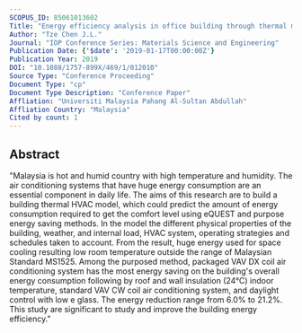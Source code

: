 ```yaml
---
SCOPUS_ID: 85061013602
Title: "Energy efficiency analysis in office building through thermal modelling"
Author: "Tze Chen J.L."
Journal: "IOP Conference Series: Materials Science and Engineering"
Publication Date: {'$date': '2019-01-17T00:00:00Z'}
Publication Year: 2019
DOI: "10.1088/1757-899X/469/1/012010"
Source Type: "Conference Proceeding"
Document Type: "cp"
Document Type Description: "Conference Paper"
Affliation: "Universiti Malaysia Pahang Al-Sultan Abdullah"
Affliation Country: "Malaysia"
Cited by count: 1
---
```


## Abstract
"Malaysia is hot and humid country with high temperature and humidity. The air conditioning systems that have huge energy consumption are an essential component in daily life. The aims of this research are to build a building thermal HVAC model, which could predict the amount of energy consumption required to get the comfort level using eQUEST and purpose energy saving methods. In the model the different physical properties of the building, weather, and internal load, HVAC system, operating strategies and schedules taken to account. From the result, huge energy used for space cooling resulting low room temperature outside the range of Malaysian Standard MS1525. Among the purposed method, packaged VAV DX coil air conditioning system has the most energy saving on the building's overall energy consumption following by roof and wall insulation (24°C) indoor temperature, standard VAV CW coil air conditioning system, and daylight control with low e glass. The energy reduction range from 6.0% to 21.2%. This study are significant to study and improve the building energy efficiency."
